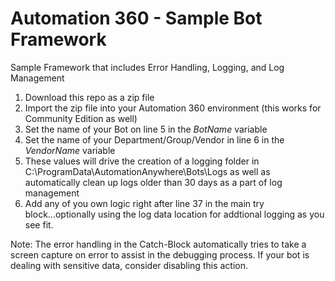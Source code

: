 # Automation 360 - Sample Bot Framework
 Sample Framework that includes Error Handling, Logging, and Log Management
 
 1. Download this repo as a zip file
 2. Import the zip file into your Automation 360 environment (this works for Community Edition as well)
 3. Set the name of your Bot on line 5 in the $BotName$ variable
 4. Set the name of your Department/Group/Vendor in line 6 in the $VendorName$ variable
 5. These values will drive the creation of a logging folder in C:\ProgramData\AutomationAnywhere\Bots\Logs as well as automatically clean up logs older than 30 days as a part of log management
 6. Add any of you own logic right after line 37 in the main try block...optionally using the log data location for addtional logging as you see fit.

Note: The error handling in the Catch-Block automatically tries to take a screen capture on error to assist in the debugging process. If your bot is dealing with sensitive data, consider disabling this action.
